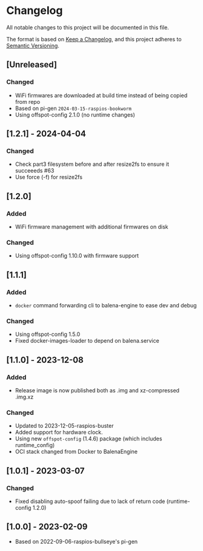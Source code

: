 # Changelog

All notable changes to this project will be documented in this file.

The format is based on [Keep a Changelog](https://keepachangelog.com/en/1.0.0/),
and this project adheres to [Semantic Versioning](https://semver.org/spec/v2.0.0.html).

## [Unreleased]

### Changed

- WiFi firmwares are downloaded at build time instead of being copied from repo
- Based on pi-gen `2024-03-15-raspios-bookworm`
- Using offspot-config 2.1.0 (no runtime changes)

## [1.2.1] - 2024-04-04

### Changed

- Check part3 filesystem before and after resize2fs to ensure it succeeeds #63
- Use force (-f) for resize2fs

## [1.2.0]

### Added

- WiFi firmware management with additional firmwares on disk

### Changed

- Using offspot-config 1.10.0 with firmware support

## [1.1.1]

### Added

- `docker` command forwarding cli to balena-engine to ease dev and debug

### Changed

- Using offspot-config 1.5.0
- Fixed docker-images-loader to depend on balena.service

## [1.1.0] - 2023-12-08

### Added

- Release image is now published both as .img and xz-compressed .img.xz

### Changed

- Updated to 2023-12-05-raspios-buster
- Added support for hardware clock.
- Using new `offspot-config` (1.4.6) package (which includes runtime_config)
- OCI stack changed from Docker to BalenaEngine

## [1.0.1] - 2023-03-07

### Changed

- Fixed disabling auto-spoof failing due to lack of return code (runtime-config 1.2.0)

## [1.0.0] - 2023-02-09

* Based on 2022-09-06-raspios-bullseye's pi-gen
